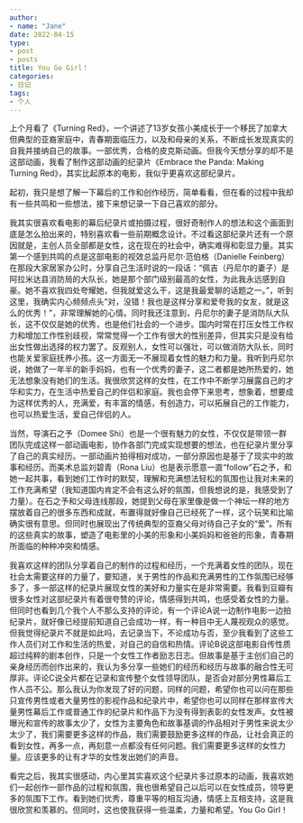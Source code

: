 ```yaml
---
author:
- name: "Jane"
date: 2022-04-15
type:
- post
- posts
title: You Go Girl！
categories:
- 日记
tags:
- 个人 
--- 
```

上个月看了《Turning Red》，一个讲述了13岁女孩小美成长于一个移民了加拿大但典型的亚裔家庭中，青春期面临压力，以及和母亲的关系，不断成长发现真实的自我并接纳自己的故事。一部优秀，合格的皮克斯动画。但我今天想分享的却不是这部动画，我看了制作这部动画的纪录片《Embrace the Panda: Making Turning Red》，其实比起原本的电影，我似乎更喜欢这部纪录片。  
  
起初，我只是想了解一下幕后的工作和创作经历，简单看看，但在看的过程中我却有一些共鸣和一些想法，接下来想记录一下自己喜欢的部分。  
  
我其实很喜欢看电影的幕后纪录片或拍摄过程，很好奇制作人的想法和这个画面到底是怎么拍出来的，特别喜欢看一些前期概念设计。不过看这部纪录片还有一个原因就是，主创人员全部都是女性，这在现在的社会中，确实难得和彰显力量。其实第一个感到共鸣的点是这部电影的视效总监丹尼尔·范伯格（Danielle Feinberg）在那段大家居家办公时，分享自己生活时说的一段话：“佩吉（丹尼尔的妻子）是阿拉米达县消防局的大队长，她是那个部门级别最高的女性，为此我永远感到自豪。她不喜欢我四处夸耀她，但我就爱这么干，这是我最爱聊的话题之一。”，听到这里，我确实内心频频点头“对，没错！我也是这样分享和爱夸我的女友，就是这么的优秀！”，非常理解她的心情。同时我还注意到，丹尼尔的妻子是消防队大队长，这不仅仅是她的优秀，也是他们社会的一个进步。国内时常在打压女性工作权力和增加工作性别歧视，常常觉得一个工作有很大的性别差异，但其实只是没有给出女性做出选择的权力罢了。反观别人，女性可以强壮，可以做消防大队长，同时也能关爱家庭抚养小孩。这一方面无一不展现着女性的魅力和力量。我听到丹尼尔说，她做了一年半的新手妈妈，也有一个优秀的妻子，这二者都是她所热爱的，她无法想象没有她们的生活。我很欣赏这样的女性，在工作中不断学习展露自己的才华和实力，在生活中热爱自己的伴侣和家庭。我也会停下来思考，想象着，想要成为这样优秀的人，充满爱，有丰富的情感，有创造力，可以拓展自己的工作能力，也可以热爱生活，爱自己伴侣的人。  
   
当然，导演石之予（Domee Shi）也是一个很有魅力的女性，不仅仅是带领一群团队完成这样一部动画电影，协作各部门完成实现想要的想法，也在纪录片里分享了自己的真实经历。一部动画片拍得相对成功，一部分原因也是基于了现实中的故事和经历。而美术总监刘碧青（Rona Liu）也是表示愿意一直“follow”石之予，和她一起共事，看到她们工作时的默契，理解和充满想法轻松的氛围也让我对未来的工作充满希望（我知道国内肯定不会有这么好的氛围，但我想说的是，我感受到了力量）。在石之予和父母连线那段，她提到父母在家里像是做一个神坛一样的地方摆放着自己的很多东西和成就，布置得就好像自己已经死了一样，这个玩笑和比喻确实很有意思。但同时也展现出了传统典型的亚裔父母对待自己子女的“爱”。所有的这些真实的故事，塑造了电影里的小美的形象和小美妈妈和爸爸的形象，青春期所面临的种种冲突和情感。  
  
我喜欢这样的团队分享着自己的制作的过程和经历，一个充满着女性的团队，现在社会太需要这样的力量了，要知道，关于男性的作品和充满男性的工作氛围已经够多了，多一部这样的纪录片展现女性的美好和力量实在是非常需要。我看到豆瓣有很多女性对这部纪录片有着很夸赞的评论，情感得到共鸣，也感受着女性的力量。但同时也看到几个我个人不那么支持的评论，有一个评论A说一边制作电影一边拍纪录片，就好像已经提前知道自己会成功一样，有一种目中无人蔑视观众的感觉。但我觉得纪录片不就是如此吗，去记录当下，不论成功与否，至少我看到了这些工作人员们对工作和生活的热爱，对自己的自信和热情。评论B说这部电影自传性质超过纯粹的剧本创作，只是一个女性工作者励志日志。但故事是基于主创们自己的亲身经历而创作出来的，我认为多分享一些她们的经历和经历与故事的融合性无可厚非。评论C说全片都在记录和宣传整个女性领导团队，是否会对部分男性幕后工作人员不公。那么我认为你发现了好的问题，同样的问题，希望你也可以问在那些只宣传男性或者大量男性的影视作品和纪录片中，希望你也可以同样在那样宣传大量男性幕后工作或普通工作的纪录片和作品下为没有得到表彰的女性发声。女性被曝光和宣传的故事太少了，女性为主要角色和故事基调的作品相对于男性来说太少太少了，我们需要更多这样的作品，我们需要鼓励更多这样的作品，让社会真正的看到女性，再多一点，再刻意一点都没有任何问题。我们需要更多这样的女性力量。应该更多的让有才华的女性发出她们的声音。  
  
看完之后，我其实很感动，内心里其实喜欢这个纪录片多过原本的动画，我喜欢她们一起创作一部作品的过程和氛围，我也很希望自己以后可以在女性成员，领导更多的氛围下工作。看到她们优秀，尊重平等的相互沟通，情感上互相支持，这是我很欣赏和羡慕的。但同时，这也使我获得一些温柔，力量和希望。You Go Girl！